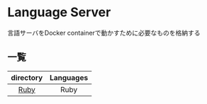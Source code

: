 # Language Server

言語サーバをDocker containerで動かすために必要なものを格納する

## 一覧

|   directory  | Languages |
|:------------:|:---------:|
| [Ruby][Ruby] |    Ruby   |

[Ruby]:https://github.com/tom0418/Setup/tree/main/language_server/Ruby
